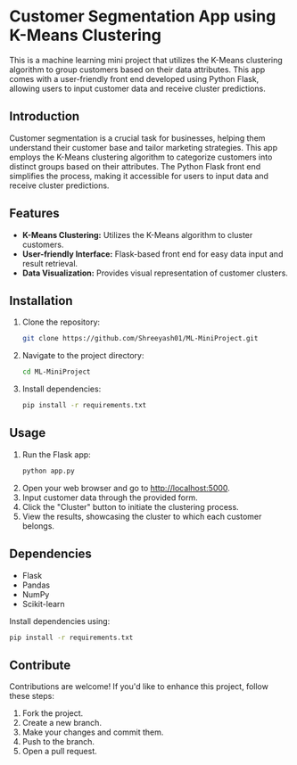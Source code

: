 # Customer Segmentation App using K-Means Clustering

This is a machine learning mini project that utilizes the K-Means clustering algorithm to group customers based on their data attributes. This app comes with a user-friendly front end developed using Python Flask, allowing users to input customer data and receive cluster predictions.

## Introduction
Customer segmentation is a crucial task for businesses, helping them understand their customer base and tailor marketing strategies. This app employs the K-Means clustering algorithm to categorize customers into distinct groups based on their attributes. The Python Flask front end simplifies the process, making it accessible for users to input data and receive cluster predictions.

## Features
- **K-Means Clustering:** Utilizes the K-Means algorithm to cluster customers.
- **User-friendly Interface:** Flask-based front end for easy data input and result retrieval.
- **Data Visualization:** Provides visual representation of customer clusters.

## Installation
1. Clone the repository:
   ```bash
   git clone https://github.com/Shreeyash01/ML-MiniProject.git
   ```
2. Navigate to the project directory:
   ```bash
   cd ML-MiniProject
   ```
3. Install dependencies:
   ```bash
   pip install -r requirements.txt
   ```

## Usage
1. Run the Flask app:
   ```bash
   python app.py
   ```
2. Open your web browser and go to [http://localhost:5000](http://localhost:5000).
3. Input customer data through the provided form.
4. Click the "Cluster" button to initiate the clustering process.
5. View the results, showcasing the cluster to which each customer belongs.

## Dependencies
- Flask
- Pandas
- NumPy
- Scikit-learn

Install dependencies using:
```bash
pip install -r requirements.txt
```

## Contribute
Contributions are welcome! If you'd like to enhance this project, follow these steps:
1. Fork the project.
2. Create a new branch.
3. Make your changes and commit them.
4. Push to the branch.
5. Open a pull request.

